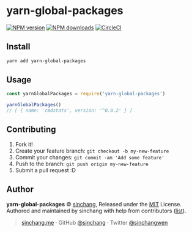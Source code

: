 # yarn-global-packages

[![NPM version](https://img.shields.io/npm/v/yarn-global-packages.svg?style=flat)](https://npmjs.com/package/yarn-global-packages) [![NPM downloads](https://img.shields.io/npm/dm/yarn-global-packages.svg?style=flat)](https://npmjs.com/package/yarn-global-packages) [![CircleCI](https://circleci.com/gh/sinchang/yarn-global-packages/tree/master.svg?style=shield)](https://circleci.com/gh/sinchang/yarn-global-packages/tree/master)

## Install

```bash
yarn add yarn-global-packages
```

## Usage

```js
const yarnGlobalPackages = require('yarn-global-packages')

yarnGlobalPackages()
// [ { name: 'cmdstats', version: '^0.0.2' } ]
```

## Contributing

1.  Fork it!
2.  Create your feature branch: `git checkout -b my-new-feature`
3.  Commit your changes: `git commit -am 'Add some feature'`
4.  Push to the branch: `git push origin my-new-feature`
5.  Submit a pull request :D

## Author

**yarn-global-packages** © [sinchang](https://github.com/sinchang), Released under the [MIT](./LICENSE) License.<br>
Authored and maintained by sinchang with help from contributors ([list](https://github.com/sinchang/yarn-global-packages/contributors)).

> [sinchang.me](https://sinchang.me) · GitHub [@sinchang](https://github.com/sinchang) · Twitter [@sinchangwen](https://twitter.com/sinchangwen)
